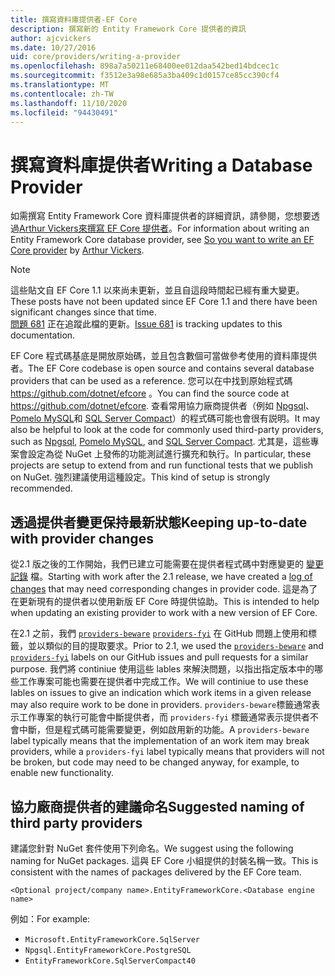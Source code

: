 ```yaml
---
title: 撰寫資料庫提供者-EF Core
description: 撰寫新的 Entity Framework Core 提供者的資訊
author: ajcvickers
ms.date: 10/27/2016
uid: core/providers/writing-a-provider
ms.openlocfilehash: 898a7a50211e68400ee012daa542bed14bdcec1c
ms.sourcegitcommit: f3512e3a98e685a3ba409c1d0157ce85cc390cf4
ms.translationtype: MT
ms.contentlocale: zh-TW
ms.lasthandoff: 11/10/2020
ms.locfileid: "94430491"
---
```

# <a name="writing-a-database-provider"></a><span data-ttu-id="c0157-103">撰寫資料庫提供者</span><span class="sxs-lookup"><span data-stu-id="c0157-103">Writing a Database Provider</span></span>

<span data-ttu-id="c0157-104">如需撰寫 Entity Framework Core 資料庫提供者的詳細資訊，請參閱，您想要透過[Arthur Vickers](https://github.com/ajcvickers)[來撰寫 EF Core 提供者](https://blog.oneunicorn.com/2016/11/11/so-you-want-to-write-an-ef-core-provider/)。</span><span class="sxs-lookup"><span data-stu-id="c0157-104">For information about writing an Entity Framework Core database provider, see [So you want to write an EF Core provider](https://blog.oneunicorn.com/2016/11/11/so-you-want-to-write-an-ef-core-provider/) by [Arthur Vickers](https://github.com/ajcvickers).</span></span>

> [!NOTE]
> <span data-ttu-id="c0157-105">這些貼文自 EF Core 1.1 以來尚未更新，並且自這段時間起已經有重大變更。</span><span class="sxs-lookup"><span data-stu-id="c0157-105">These posts have not been updated since EF Core 1.1 and there have been significant changes since that time.</span></span>  
<span data-ttu-id="c0157-106">[問題 681](https://github.com/dotnet/EntityFramework.Docs/issues/681) 正在追蹤此檔的更新。</span><span class="sxs-lookup"><span data-stu-id="c0157-106">[Issue 681](https://github.com/dotnet/EntityFramework.Docs/issues/681) is tracking updates to this documentation.</span></span>

<span data-ttu-id="c0157-107">EF Core 程式碼基底是開放原始碼，並且包含數個可當做參考使用的資料庫提供者。</span><span class="sxs-lookup"><span data-stu-id="c0157-107">The EF Core codebase is open source and contains several database providers that can be used as a reference.</span></span> <span data-ttu-id="c0157-108">您可以在中找到原始程式碼 <https://github.com/dotnet/efcore> 。</span><span class="sxs-lookup"><span data-stu-id="c0157-108">You can find the source code at <https://github.com/dotnet/efcore>.</span></span> <span data-ttu-id="c0157-109">查看常用協力廠商提供者（例如 [Npgsql](https://github.com/npgsql/Npgsql.EntityFrameworkCore.PostgreSQL)、 [Pomelo MySQL](https://github.com/PomeloFoundation/Pomelo.EntityFrameworkCore.MySql)和 [SQL Server Compact](https://github.com/ErikEJ/EntityFramework.SqlServerCompact)）的程式碼可能也會很有説明。</span><span class="sxs-lookup"><span data-stu-id="c0157-109">It may also be helpful to look at the code for commonly used third-party providers, such as [Npgsql](https://github.com/npgsql/Npgsql.EntityFrameworkCore.PostgreSQL), [Pomelo MySQL](https://github.com/PomeloFoundation/Pomelo.EntityFrameworkCore.MySql), and [SQL Server Compact](https://github.com/ErikEJ/EntityFramework.SqlServerCompact).</span></span> <span data-ttu-id="c0157-110">尤其是，這些專案會設定為從 NuGet 上發佈的功能測試進行擴充和執行。</span><span class="sxs-lookup"><span data-stu-id="c0157-110">In particular, these projects are setup to extend from and run functional tests that we publish on NuGet.</span></span> <span data-ttu-id="c0157-111">強烈建議使用這種設定。</span><span class="sxs-lookup"><span data-stu-id="c0157-111">This kind of setup is strongly recommended.</span></span>

## <a name="keeping-up-to-date-with-provider-changes"></a><span data-ttu-id="c0157-112">透過提供者變更保持最新狀態</span><span class="sxs-lookup"><span data-stu-id="c0157-112">Keeping up-to-date with provider changes</span></span>

<span data-ttu-id="c0157-113">從2.1 版之後的工作開始，我們已建立可能需要在提供者程式碼中對應變更的 [變更記錄](xref:core/providers/provider-log) 檔。</span><span class="sxs-lookup"><span data-stu-id="c0157-113">Starting with work after the 2.1 release, we have created a [log of changes](xref:core/providers/provider-log) that may need corresponding changes in provider code.</span></span> <span data-ttu-id="c0157-114">這是為了在更新現有的提供者以使用新版 EF Core 時提供協助。</span><span class="sxs-lookup"><span data-stu-id="c0157-114">This is intended to help when updating an existing provider to work with a new version of EF Core.</span></span>

<span data-ttu-id="c0157-115">在2.1 之前，我們 [`providers-beware`](https://github.com/dotnet/efcore/labels/providers-beware) [`providers-fyi`](https://github.com/dotnet/efcore/labels/providers-fyi) 在 GitHub 問題上使用和標籤，並以類似的目的提取要求。</span><span class="sxs-lookup"><span data-stu-id="c0157-115">Prior to 2.1, we used the [`providers-beware`](https://github.com/dotnet/efcore/labels/providers-beware) and [`providers-fyi`](https://github.com/dotnet/efcore/labels/providers-fyi) labels on our GitHub issues and pull requests for a similar purpose.</span></span> <span data-ttu-id="c0157-116">我們將 continiue 使用這些 lables 來解決問題，以指出指定版本中的哪些工作專案可能也需要在提供者中完成工作。</span><span class="sxs-lookup"><span data-stu-id="c0157-116">We will continiue to use these lables on issues to give an indication which work items in a given release may also require work to be done in providers.</span></span> <span data-ttu-id="c0157-117">`providers-beware`標籤通常表示工作專案的執行可能會中斷提供者，而 `providers-fyi` 標籤通常表示提供者不會中斷，但是程式碼可能需要變更，例如啟用新的功能。</span><span class="sxs-lookup"><span data-stu-id="c0157-117">A `providers-beware` label typically means that the implementation of an work item may break providers, while a `providers-fyi` label typically means that providers will not be broken, but code may need to be changed anyway, for example, to enable new functionality.</span></span>

## <a name="suggested-naming-of-third-party-providers"></a><span data-ttu-id="c0157-118">協力廠商提供者的建議命名</span><span class="sxs-lookup"><span data-stu-id="c0157-118">Suggested naming of third party providers</span></span>

<span data-ttu-id="c0157-119">建議您針對 NuGet 套件使用下列命名。</span><span class="sxs-lookup"><span data-stu-id="c0157-119">We suggest using the following naming for NuGet packages.</span></span> <span data-ttu-id="c0157-120">這與 EF Core 小組提供的封裝名稱一致。</span><span class="sxs-lookup"><span data-stu-id="c0157-120">This is consistent with the names of packages delivered by the EF Core team.</span></span>

`<Optional project/company name>.EntityFrameworkCore.<Database engine name>`

<span data-ttu-id="c0157-121">例如：</span><span class="sxs-lookup"><span data-stu-id="c0157-121">For example:</span></span>

* `Microsoft.EntityFrameworkCore.SqlServer`
* `Npgsql.EntityFrameworkCore.PostgreSQL`
* `EntityFrameworkCore.SqlServerCompact40`
